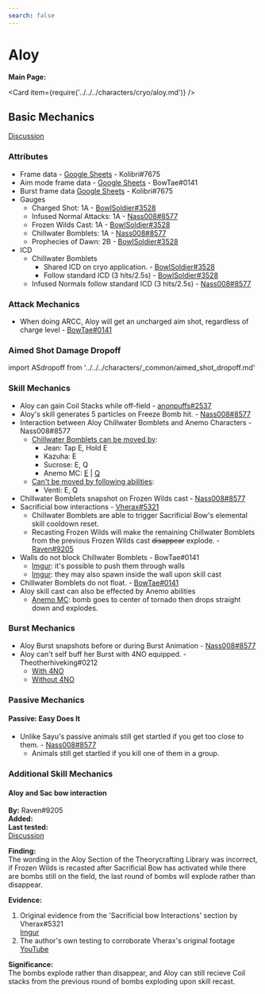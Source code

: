 ```yaml
---
search: false
---
```


# Aloy

**Main Page:**

<Card item={require('../../../characters/cryo/aloy.md')} />

## Basic Mechanics

[Discussion](https://tickets.deeznuts.moe/ticket-archive/attachments_881300511838584882_885320475805368401_transcript-aloy-basic-mechanics.html)

### Attributes

* Frame data - [Google Sheets](https://docs.google.com/spreadsheets/d/11uyES6x6UFGm2bqcsY4dPSqLgsELrdkPv145NmMwTmc/edit?usp=sharing) - Kolibri\#7675
* Aim mode frame data - [Google Sheets](https://docs.google.com/spreadsheets/d/187T-SngEZUUordjY_K_tF_DdvHjQju9CoBJdp2eJOis/edit?usp=sharing) - BowTae\#0141
* Burst frame data [Google Sheets](https://docs.google.com/spreadsheets/d/1zCwdd6_KYFqMD4OQ_llGLdDshoZTu_1pmAMysxGDQvs/edit?usp=sharing) - Kolibri\#7675
* Gauges
  * Charged Shot: 1A - [BowlSoldier#3528](https://youtu.be/pjKp7L8XtOo)
  * Infused Normal Attacks: 1A - [Nass008#8577](https://imgur.com/NTokDRL)
  * Frozen Wilds Cast: 1A - [BowlSoldier#3528](https://youtu.be/QM8YkStJgos)
  * Chillwater Bomblets: 1A - [Nass008#8577](https://imgur.com/jRGCUi3)
  * Prophecies of Dawn: 2B - [BowlSoldier#3528](https://youtu.be/pHSSun_Ec5w)
* ICD
  * Chillwater Bomblets
    * Shared ICD on cryo application. - [BowlSoldier#3528](https://youtu.be/dR5p0D6-pp8)
    * Follow standard ICD (3 hits/2.5s) - [BowlSoldier#3528](https://youtu.be/mMh8_9bejIA)
  * Infused Normals follow standard ICD (3 hits/2.5s) - [Nass008#8577](https://imgur.com/J1CPb47)

### Attack Mechanics

* When doing ARCC, Aloy will get an uncharged aim shot, regardless of charge level - [BowTae#0141](https://imgur.com/pfAnGJk)

### Aimed Shot Damage Dropoff

import ASdropoff from '../../../characters/_common/aimed_shot_dropoff.md'

<ASdropoff />

### Skill Mechanics

* Aloy can gain Coil Stacks while off-field - [anonpuffs#2537](https://youtu.be/3Cfa3apPBgM)
* Aloy's skill generates 5 particles on Freeze Bomb hit. - [Nass008#8577](https://youtu.be/SaZyf_svcis)
* Interaction between Aloy Chillwater Bomblets and Anemo Characters - Nass008#8577
  * [Chillwater Bomblets can be moved by](https://youtu.be/KgzF-ullDno):
    * Jean: Tap E, Hold E
    * Kazuha: E
    * Sucrose: E, Q
    * Anemo MC: [E](https://imgur.com/LIWv5MW) | [Q](https://imgur.com/vgsnOfW)
  * [Can't be moved by following abilities](https://youtu.be/Z1Zf9C26hGs):
    * Venti: E, Q
* Chillwater Bomblets snapshot on Frozen Wilds cast - [Nass008#8577](https://imgur.com/oo2npIc)
* Sacrificial bow interactions - [Vherax#5321](https://imgur.com/1NGlqTp)
  * Chillwater Bomblets are able to trigger Sacrificial Bow's elemental skill cooldown reset.
  * Recasting Frozen Wilds will make the remaining Chillwater Bomblets from the previous Frozen Wilds cast ~~disappear~~ explode. - [Raven#9205](./aloy.md#aloy-and-sac-bow-interaction)
* Walls do not block Chillwater Bomblets - BowTae#0141
  * [Imgur](https://imgur.com/Rtkxko2): it's possible to push them through walls
  * [Imgur](https://imgur.com/CfQRY9d): they may also spawn inside the wall upon skill cast
* Chillwater Bomblets do not float. - [BowTae#0141](https://imgur.com/qZngNjM)
* Aloy skill cast can also be effected by Anemo abilities
  * [Anemo MC](https://imgur.com/KsHMsWD): bomb goes to center of tornado then drops straight down and explodes.

### Burst Mechanics

* Aloy Burst snapshots before or during Burst Animation - [Nass008#8577](https://imgur.com/qS6vdtR)
* Aloy can't self buff her Burst with 4NO equipped. - Theotherhiveking#0212
  * [With 4NO](https://youtu.be/dMuZpkXRqmA)
  * [Without 4NO](https://youtu.be/KFMkBwFAj_s)

### Passive Mechanics

#### Passive: Easy Does It

* Unlike Sayu's passive animals still get startled if you get too close to them. - [Nass008#8577](https://imgur.com/BGo264W)
  * Animals still get startled if you kill one of them in a group.

### Additional Skill Mechanics

#### Aloy and Sac bow interaction

**By:** Raven\#9205  
**Added:** <Version date="2021-10-16" />  
**Last tested:** <VersionHl date="2021-10-16" />  
[Discussion](https://tickets.deeznuts.moe/ticket-archive/attachments_896016732412596244_899099498595364894_transcript-aloy-and-sac-bow.html)

**Finding:**  
The wording in the Aloy Section of the Theorycrafting Library was incorrect, if Frozen Wilds is recasted after Sacrificial Bow has activated while there are bombs still on the field, the last round of bombs will explode rather than disappear.

**Evidence:**

1. Original evidence from the 'Sacrificial bow Interactions' section by Vherax\#5321  
   [Imgur](https://imgur.com/1NGlqTp)
2. The author's own testing to corroborate Vherax's original footage  
   [YouTube](https://youtu.be/G8GhOOIwIXQ)

**Significance:**  
The bombs explode rather than disappear, and Aloy can still recieve Coil stacks from the previous round of bombs exploding upon skill recast.
